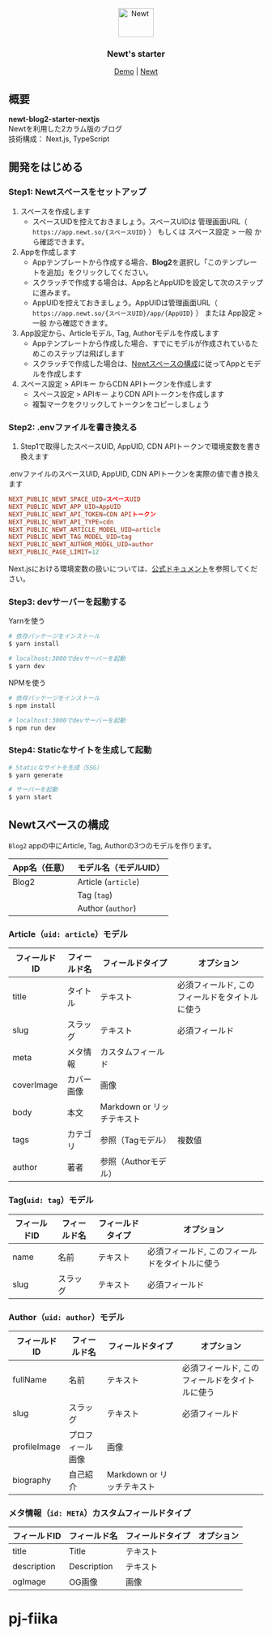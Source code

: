 <p align="center">
  <a href="https://www.newt.so/">
    <img src="https://user-images.githubusercontent.com/3859812/155490725-80ed1f06-996e-407f-8f63-fd54f0acaf14.svg" alt="Newt" width="70" height="57" />
  </a>
</p>
<h3 align="center">
Newt's starter
</h3>
<p align="center">
  <a href="https://demo-newt-blog2-starter-nextjs.vercel.app/">Demo</a> | <a href="https://www.newt.so/">Newt</a>
</p>

## 概要

**newt-blog2-starter-nextjs**
<br />Newtを利用した2カラム版のブログ
<br />技術構成： Next.js, TypeScript

## 開発をはじめる

### Step1: Newtスペースをセットアップ

1. スペースを作成します
    - スペースUIDを控えておきましょう。スペースUIDは 管理画面URL（ `https://app.newt.so/{スペースUID}` ） もしくは スペース設定 > 一般 から確認できます。
2. Appを作成します
    - Appテンプレートから作成する場合、**Blog2**を選択し「このテンプレートを追加」をクリックしてください。
    - スクラッチで作成する場合は、App名とAppUIDを設定して次のステップに進みます。
    - AppUIDを控えておきましょう。AppUIDは管理画面URL（ `https://app.newt.so/{スペースUID}/app/{AppUID}` ） または App設定 > 一般 から確認できます。
3. App設定から、Articleモデル, Tag, Authorモデルを作成します
    - Appテンプレートから作成した場合、すでにモデルが作成されているためこのステップは飛ばします
    - スクラッチで作成した場合は、[Newtスペースの構成](#Newtスペースの構成)に従ってAppとモデルを作成します
4. スペース設定 > APIキー からCDN APIトークンを作成します
    - スペース設定 > APIキー よりCDN APIトークンを作成します
    - 複製マークをクリックしてトークンをコピーしましょう

### Step2: .envファイルを書き換える

1. Step1で取得したスペースUID, AppUID, CDN APIトークンで環境変数を書き換えます

.envファイルのスペースUID, AppUID, CDN APIトークンを実際の値で書き換えます
```conf
NEXT_PUBLIC_NEWT_SPACE_UID=スペースUID
NEXT_PUBLIC_NEWT_APP_UID=AppUID
NEXT_PUBLIC_NEWT_API_TOKEN=CDN APIトークン
NEXT_PUBLIC_NEWT_API_TYPE=cdn
NEXT_PUBLIC_NEWT_ARTICLE_MODEL_UID=article
NEXT_PUBLIC_NEWT_TAG_MODEL_UID=tag
NEXT_PUBLIC_NEWT_AUTHOR_MODEL_UID=author
NEXT_PUBLIC_PAGE_LIMIT=12

```
Next.jsにおける環境変数の扱いについては、[公式ドキュメント](https://nextjs.org/docs/basic-features/environment-variables)を参照してください。

### Step3: devサーバーを起動する

Yarnを使う

```bash
# 依存パッケージをインストール
$ yarn install

# localhost:3000でdevサーバーを起動
$ yarn dev
```

NPMを使う

```bash
# 依存パッケージをインストール
$ npm install

# localhost:3000でdevサーバーを起動
$ npm run dev
```

### Step4: Staticなサイトを生成して起動

```bash
# Staticなサイトを生成（SSG）
$ yarn generate

# サーバーを起動
$ yarn start
```

## Newtスペースの構成

`Blog2` appの中にArticle, Tag, Authorの3つのモデルを作ります。

| App名（任意） | モデル名（モデルUID） |
| --- | --- |
| Blog2 | Article (`article`) |
|  | Tag (`tag`) |
|  | Author (`author`) |

### Article（`uid: article`）モデル

| フィールドID | フィールド名 | フィールドタイプ | オプション |
| --- | --- | --- | --- |
| title | タイトル | テキスト | 必須フィールド, このフィールドをタイトルに使う |
| slug | スラッグ | テキスト | 必須フィールド |
| meta | メタ情報 | カスタムフィールド | |
| coverImage | カバー画像 | 画像 |  |
| body | 本文 | Markdown or リッチテキスト |  |
| tags | カテゴリ | 参照（Tagモデル） | 複数値 |
| author | 著者 | 参照（Authorモデル） |  |

### Tag(`uid: tag`）モデル

| フィールドID | フィールド名 | フィールドタイプ | オプション |
| --- | --- | --- | --- |
| name | 名前 | テキスト | 必須フィールド, このフィールドをタイトルに使う |
| slug | スラッグ | テキスト | 必須フィールド |

### Author（`uid: author`）モデル

| フィールドID | フィールド名 | フィールドタイプ | オプション |
| --- | --- | --- | --- |
| fullName | 名前 | テキスト | 必須フィールド, このフィールドをタイトルに使う |
| slug | スラッグ | テキスト | 必須フィールド |
| profileImage | プロフィール画像 | 画像 |  |
| biography | 自己紹介 | Markdown or リッチテキスト |  |

### メタ情報（`id: META`）カスタムフィールドタイプ

| フィールドID | フィールド名 | フィールドタイプ | オプション |
| --- | --- | --- | --- |
| title | Title | テキスト | |
| description | Description | テキスト | |
| ogImage | OG画像 | 画像 |  |# fiika-inc
# pj-fiika
